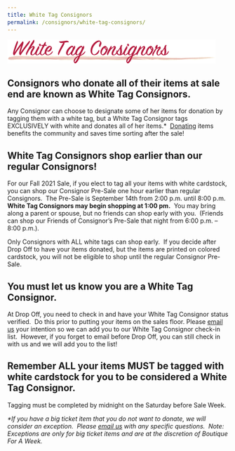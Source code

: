 ```yaml
---
title: White Tag Consignors
permalink: /consignors/white-tag-consignors/
---
```


![White Tag Consignors](/img/header_WhiteTagConsignors.png "White Tag Consignors")

## Consignors who donate all of their items at sale end are known as White Tag Consignors.

Any Consignor can choose to designate some of her items for donation by tagging them with a white tag, but a White Tag Consignor tags EXCLUSIVELY with white and donates all of her items.*  [Donating](/consignors/donating-unsold-items/) items benefits the community and saves time sorting after the sale!

## White Tag Consignors shop earlier than our regular Consignors!

For our Fall 2021 Sale, if you elect to tag all your items with white cardstock, you can shop our Consignor Pre-Sale one hour earlier than regular Consignors.  The Pre-Sale is September 14th from 2:00 p.m. until 8:00 p.m.  **White Tag Consignors may begin shopping at 1:00 pm.**  You may bring along a parent or spouse, but no friends can shop early with you.  (Friends can shop our Friends of Consignor’s Pre-Sale that night from 6:00 p.m. – 8:00 p.m.).

Only Consignors with ALL white tags can shop early.  If you decide after Drop Off to have your items donated, but the items are printed on colored cardstock, you will not be eligible to shop until the regular Consignor Pre-Sale.

## You must let us know you are a White Tag Consignor.

At Drop Off, you need to check in and have your White Tag Consignor status verified.  Do this prior to putting your items on the sales floor. Please [email us](mailto:info@boutiqueforaweek.com) your intention so we can add you to our White Tag Consignor check-in list.  However, if you forget to email before Drop Off, you can still check in with us and we will add you to the list!

## Remember ALL your items MUST be tagged with white cardstock for you to be considered a White Tag Consignor.

Tagging must be completed by midnight on the Saturday before Sale Week.

_*If you have a big ticket item that you do not want to donate, we will consider an exception.  Please [email us](mailto:info@boutiqueforaweek.com) with any specific questions.  Note: Exceptions are only for big ticket items and are at the discretion of Boutique For A Week._
